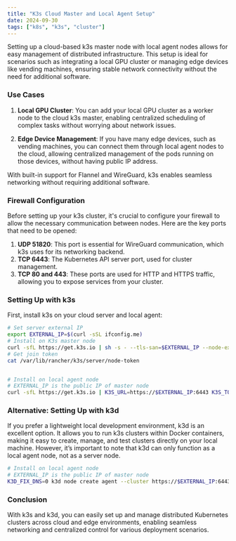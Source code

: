 ```yaml
---
title: "K3s Cloud Master and Local Agent Setup"
date: 2024-09-30
tags: ["k8s", "k3s", "cluster"]
---
```


Setting up a cloud-based k3s master node with local agent nodes allows for easy management of distributed infrastructure. This setup is ideal for scenarios such as integrating a local GPU cluster or managing edge devices like vending machines, ensuring stable network connectivity without the need for additional software.

### Use Cases

1. **Local GPU Cluster**: You can add your local GPU cluster as a worker node to the cloud k3s master, enabling centralized scheduling of complex tasks without worrying about network issues.
   
2. **Edge Device Management**: If you have many edge devices, such as vending machines, you can connect them through local agent nodes to the cloud, allowing centralized management of the pods running on those devices, without having public IP address.

With built-in support for Flannel and WireGuard, k3s enables seamless networking without requiring additional software.

### Firewall Configuration

Before setting up your k3s cluster, it's crucial to configure your firewall to allow the necessary communication between nodes. Here are the key ports that need to be opened:

1. **UDP 51820**: This port is essential for WireGuard communication, which k3s uses for its networking backend.
2. **TCP 6443**: The Kubernetes API server port, used for cluster management.
3. **TCP 80 and 443**: These ports are used for HTTP and HTTPS traffic, allowing you to expose services from your cluster.

### Setting Up with k3s

First, install k3s on your cloud server and local agent:

```bash
# Set server external IP
export EXTERNAL_IP=$(curl -sSL ifconfig.me)
# Install on K3s master node
curl -sfL https://get.k3s.io | sh -s - --tls-san=$EXTERNAL_IP --node-external-ip=$EXTERNAL_IP --flannel-backend=wireguard-native
# Get join token
cat /var/lib/rancher/k3s/server/node-token


# Install on local agent node
# EXTERNAL_IP is the public IP of master node
curl -sfL https://get.k3s.io | K3S_URL=https://$EXTERNAL_IP:6443 K3S_TOKEN=<NODE_TOKEN> sh - agent
```

### Alternative: Setting Up with k3d

If you prefer a lightweight local development environment, k3d is an excellent option. It allows you to run k3s clusters within Docker containers, making it easy to create, manage, and test clusters directly on your local machine. However, it’s important to note that k3d can only function as a local agent node, not as a server node.

```bash
# Install on local agent node
# EXTERNAL_IP is the public IP of master node
K3D_FIX_DNS=0 k3d node create agent --cluster https://$EXTERNAL_IP:6443 --token <NODE_TOKEN>
```

### Conclusion

With k3s and k3d, you can easily set up and manage distributed Kubernetes clusters across cloud and edge environments, enabling seamless networking and centralized control for various deployment scenarios.
